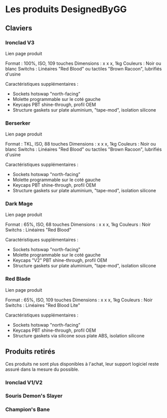 # Les produits DesignedByGG

## Claviers

### Ironclad V3

Lien page produit

Format : 100%, ISO, 109 touches
Dimensions : x x x, 1kg
Couleurs : Noir ou blanc
Switchs : Linéaires "Red Blood" ou tactiles "Brown Racoon", lubrifiés d'usine

Caractéristiques supplémentaires :
- Sockets hotswap "north-facing"
- Molette programmable sur le coté gauche
- Keycaps PBT shine-through, profil OEM
- Structure gaskets sur plate aluminium, "tape-mod", isolation silicone

### Berserker

Lien page produit

Format : TKL, ISO, 88 touches
Dimensions : x x x, 1kg
Couleurs : Noir ou blanc
Switchs : Linéaires "Red Blood" ou tactiles "Brown Racoon", lubrifiés d'usine

Caractéristiques supplémentaires :
- Sockets hotswap "north-facing"
- Molette programmable sur le coté gauche
- Keycaps PBT shine-through, profil OEM
- Structure gaskets sur plate aluminium, "tape-mod", isolation silicone

### Dark Mage

Lien page produit

Format : 65%, ISO, 68 touches
Dimensions : x x x, 1kg
Couleurs : Noir
Switchs : Linéaires "Red Blood"

Caractéristiques supplémentaires :
- Sockets hotswap "north-facing"
- Molette programmable sur le coté gauche
- Keycaps "V2" PBT shine-through, profil OEM
- Structure gaskets sur plate aluminium, "tape-mod", isolation silicone

### Red Blade

Lien page produit

Format : 65%, ISO, 109 touches
Dimensions : x x x, 1kg
Couleurs : Noir
Switchs : Linéaires "Red Blood Lite"

Caractéristiques supplémentaires :
- Sockets hotswap "north-facing"
- Keycaps PBT shine-through, profil OEM
- Structure gaskets via silicone sous plate ABS, isolation silicone

## Produits retirés

Ces produits ne sont plus disponibles à l'achat, leur support logiciel reste assuré dans la mesure du possible.

### Ironclad V1/V2

### Souris Demon's Slayer

### Champion's Bane

